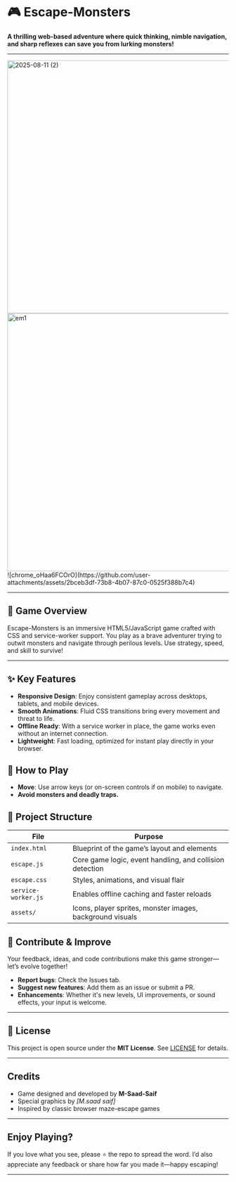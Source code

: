 # 🎮 Escape-Monsters

**A thrilling web-based adventure where quick thinking, nimble navigation, and sharp reflexes can save you from lurking monsters!**

---

<img width="1366" height="576" alt="2025-08-11 (2)" src="https://github.com/user-attachments/assets/600a4735-e5b1-4245-ba3e-a9b013d7168f" />
<img width="1352" height="587" alt="em1" src="https://github.com/user-attachments/assets/73a3300e-2b0c-478c-89eb-df6c33a59123" />
![chrome_oHaa6FCOrO](https://github.com/user-attachments/assets/2bceb3df-73b8-4b07-87c0-0525f388b7c4)

---

## 📝  Game Overview

Escape-Monsters is an immersive HTML5/JavaScript game crafted with CSS and service-worker support. You play as a brave adventurer trying to outwit monsters and navigate through perilous levels. Use strategy, speed, and skill to survive!

---

## ✨ Key Features

* **Responsive Design**: Enjoy consistent gameplay across desktops, tablets, and mobile devices.
* **Smooth Animations**: Fluid CSS transitions bring every movement and threat to life.
* **Offline Ready**: With a service worker in place, the game works even without an internet connection.
* **Lightweight**: Fast loading, optimized for instant play directly in your browser.


## 🎯 How to Play

* **Move**: Use arrow keys (or on-screen controls if on mobile) to navigate.
* **Avoid monsters and deadly traps.**


## 📂 Project Structure

| File                | Purpose                                                   |
| ------------------- | --------------------------------------------------------- |
| `index.html`        | Blueprint of the game’s layout and elements               |
| `escape.js`         | Core game logic, event handling, and collision detection  |
| `escape.css`        | Styles, animations, and visual flair                      |
| `service-worker.js` | Enables offline caching and faster reloads                |
| `assets/`           | Icons, player sprites, monster images, background visuals |

## 🤝 Contribute & Improve

Your feedback, ideas, and code contributions make this game stronger—let’s evolve together!

* **Report bugs**: Check the Issues tab.
* **Suggest new features**: Add them as an issue or submit a PR.
* **Enhancements**: Whether it's new levels, UI improvements, or sound effects, your input is welcome.

---

## 📜 License

This project is open source under the **MIT License**. See [LICENSE](LICENSE) for details.

---

## Credits

* Game designed and developed by **M-Saad-Saif**
* Special graphics by *\[M.saad saif]*
* Inspired by classic browser maze-escape games

---

## Enjoy Playing?

If you love what you see, please ⭐ the repo to spread the word. I’d also appreciate any feedback or share how far you made it—happy escaping!

---
